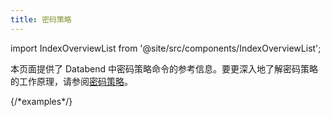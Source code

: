 ```yaml
---
title: 密码策略
---
```

import IndexOverviewList from '@site/src/components/IndexOverviewList';

本页面提供了 Databend 中密码策略命令的参考信息。要更深入地了解密码策略的工作原理，请参阅[密码策略](/guides/security/password-policy)。

<IndexOverviewList />
{/*examples*/}